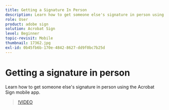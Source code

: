```yaml
---
title: Getting a Signature In Person
description: Learn how to get someone else's signature in person using the Acrobat Sign mobile app
role: User
product: adobe sign
solution: Acrobat Sign
level: Beginner
topic-revisit: Mobile
thumbnail: 17362.jpg
exl-id: 0b45fb6b-170e-4842-8627-dd9f0bc7b25d
---
```

# Getting a signature in person

Learn how to get someone else's signature in person using the Acrobat Sign mobile app.

>[!VIDEO](https://video.tv.adobe.com/v/17362?hidetitle=true)
